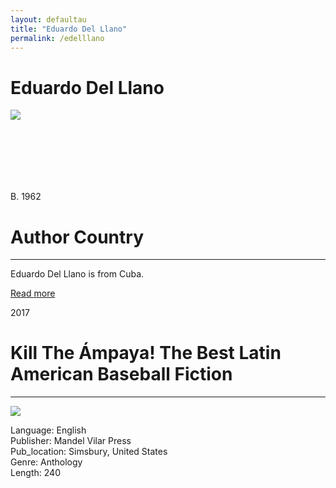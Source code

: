 ```yaml
---
layout: defaultau
title: "Eduardo Del Llano"
permalink: /edelllano
---
```

<!-- partial:index.partial.html -->
<div class="content">
    <h1>Eduardo Del Llano</h1>
    <div class="quote">
        <div><img src="https://upload.wikimedia.org/wikipedia/commons/thumb/5/5c/Eduardo_Del_Llano.JPG/300px-Eduardo_Del_Llano.JPG" class="logo"></div>
    </div>
    <div class="timeline">
        <div style="padding-bottom:100px;"></div>
        <div class="block">
            <div class="date right"><p class="right">B. 1962</p></div>
            <div class="dot"></div>
            <div class="left first">
                <h1>Author Country</h1><hr>
            <p>Eduardo Del Llano is from Cuba.</p>
                <a href="[WIKI LINK](https://es.wikipedia.org/wiki/Eduardo_del_Llano)"_blank">Read more</a>
            </div>
        </div>
        <div class="block">
            <div class="date left"><p class="left">2017</p></div>
            <div class="dot"></div>
            <div class="right">
                <h1>Kill The Ámpaya! The Best Latin American Baseball Fiction</h1><hr>
                <p><img src="https://m.media-amazon.com/images/I/51pD5dJoXRL._SX331_BO1,204,203,200_.jpg"></p>
                <p>
                Language: English<br/>
                Publisher: Mandel Vilar Press<br/>
                Pub_location: Simsbury, United States<br/>
                Genre: Anthology<br/>
                Length: 240<br/>                   </p>
            </div>
        </div>
